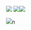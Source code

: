![](🧫Микра/Pasted%20image%2020240304234249.png)
![](🧫Микра/Pasted%20image%2020240304234306.png)![](🧫Микра/Pasted%20image%2020240304234325.png)

![](🧫Микра/Pasted%20image%2020240304234344.png)п